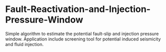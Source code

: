 # Fault-Reactivation-and-Injection-Pressure-Window

Simple algorithm to estimate the potential fault-slip and injection pressure window. Application include screening tool for potential induced seismicity and fluid injection.
